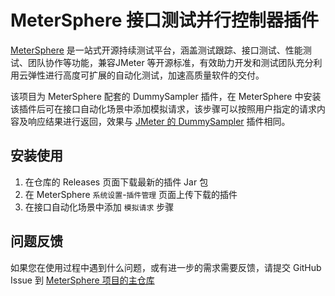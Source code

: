 # MeterSphere 接口测试并行控制器插件

[MeterSphere](https://github.com/metersphere/metersphere) 是一站式开源持续测试平台，涵盖测试跟踪、接口测试、性能测试、团队协作等功能，兼容JMeter 等开源标准，有效助力开发和测试团队充分利用云弹性进行高度可扩展的自动化测试，加速高质量软件的交付。

该项目为 MeterSphere 配套的 DummySampler 插件，在 MeterSphere 中安装该插件后可在接口自动化场景中添加模拟请求，该步骤可以按照用户指定的请求内容及响应结果进行返回，效果与 [JMeter 的 DummySampler](https://jmeter-plugins.org/wiki/DummySampler/) 插件相同。

## 安装使用

1. 在仓库的 Releases 页面下载最新的插件 Jar 包
2. 在 MeterSphere `系统设置`-`插件管理` 页面上传下载的插件
3. 在接口自动化场景中添加 `模拟请求` 步骤

## 问题反馈

如果您在使用过程中遇到什么问题，或有进一步的需求需要反馈，请提交 GitHub Issue 到 [MeterSphere 项目的主仓库](https://github.com/metersphere/metersphere/issues)
